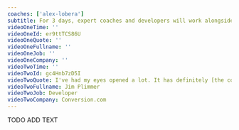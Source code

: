 ```yaml
---
coaches: ['alex-lobera']
subtitle: For 3 days, expert coaches and developers will work alongside you in Hong Kong on real-world React problems so you return to work as a Senior React developer
videoOneTime: ''
videoOneId: er9ttTCS86U
videoOneQuote: ''
videoOneFullname: ''
videoOneJob: ''
videoOneCompany: ''
videoTwoTime: ''
videoTwoId: gc4Hnb7zD5I
videoTwoQuote: I've had my eyes opened a lot. It has definitely [the course] changed the way how I'm gonna approach things... The coaches here helped us to learn 'why' more than, just learn it
videoTwoFullname: Jim Plimmer
videoTwoJob: Developer
videoTwoCompany: Conversion.com
---
```


TODO ADD TEXT
